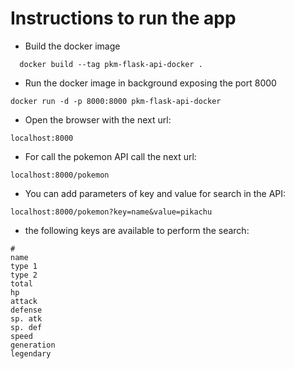 # Instructions to run the app

- Build the docker image

```
  docker build --tag pkm-flask-api-docker .
```

- Run the docker image in background exposing the port 8000

```
docker run -d -p 8000:8000 pkm-flask-api-docker
```

- Open the browser with the next url:

```
localhost:8000
```

- For call the pokemon API call the next url:

```
localhost:8000/pokemon
```

- You can add parameters of key and value for search in the API:

```
localhost:8000/pokemon?key=name&value=pikachu
```

- the following keys are available to perform the search:

```
#
name
type 1
type 2
total
hp
attack
defense
sp. atk
sp. def
speed
generation
legendary
```
